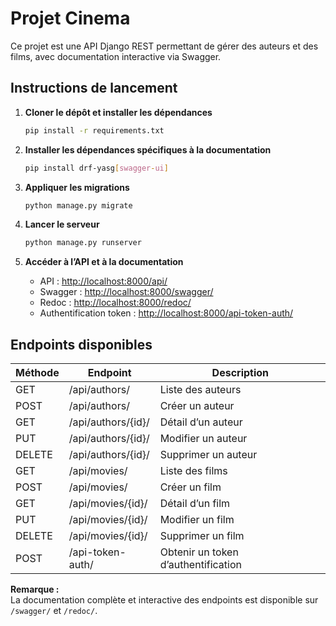 # Projet Cinema

Ce projet est une API Django REST permettant de gérer des auteurs et des films, avec documentation interactive via Swagger.

## Instructions de lancement

1. **Cloner le dépôt et installer les dépendances**

   ```bash
   pip install -r requirements.txt
   ```

2. **Installer les dépendances spécifiques à la documentation**

   ```bash
   pip install drf-yasg[swagger-ui]
   ```

3. **Appliquer les migrations**

   ```bash
   python manage.py migrate
   ```

4. **Lancer le serveur**

   ```bash
   python manage.py runserver
   ```

5. **Accéder à l’API et à la documentation**
   - API : [http://localhost:8000/api/](http://localhost:8000/api/)
   - Swagger : [http://localhost:8000/swagger/](http://localhost:8000/swagger/)
   - Redoc : [http://localhost:8000/redoc/](http://localhost:8000/redoc/)
   - Authentification token : [http://localhost:8000/api-token-auth/](http://localhost:8000/api-token-auth/)

## Endpoints disponibles

| Méthode | Endpoint           | Description                         |
| ------- | ------------------ | ----------------------------------- |
| GET     | /api/authors/      | Liste des auteurs                   |
| POST    | /api/authors/      | Créer un auteur                     |
| GET     | /api/authors/{id}/ | Détail d’un auteur                  |
| PUT     | /api/authors/{id}/ | Modifier un auteur                  |
| DELETE  | /api/authors/{id}/ | Supprimer un auteur                 |
| GET     | /api/movies/       | Liste des films                     |
| POST    | /api/movies/       | Créer un film                       |
| GET     | /api/movies/{id}/  | Détail d’un film                    |
| PUT     | /api/movies/{id}/  | Modifier un film                    |
| DELETE  | /api/movies/{id}/  | Supprimer un film                   |
| POST    | /api-token-auth/   | Obtenir un token d’authentification |

**Remarque :**  
La documentation complète et interactive des endpoints est disponible sur `/swagger/` et `/redoc/`.
